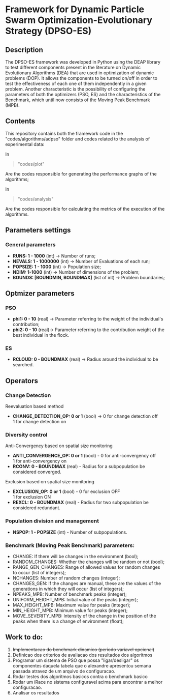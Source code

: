 # Framework for Dynamic Particle Swarm Optimization-Evolutionary Strategy (DPSO-ES)


## Description
The DPSO-ES framework was developed in Python using the DEAP library to test different 
components present in the literature on Dynamic Evolutionary Algorithms (DEA) that are 
used in optimization of dynamic problems (DOP). It allows the components to be turned 
on/off in order to test the effectiveness of each one of them independently in a given 
problem.
Another characteristic is the possibility of configuring the parameters of both the 
optimizers (PSO, ES) and the characteristics of the Benchmark, which until now consists 
of the Moving Peak Benchmark (MPB).

## Contents

This repository contains both the framework code in the "codes/algorithms/adpso" 
folder and codes related to the analysis of experimental data:

In <br> 
> "codes/plot"

Are the codes responsible for generating the performance graphs of 
the algorithms;

In <br>
> "codes/analysis" 

Are the codes responsible for calculating the metrics of the execution of the algorithms.

## Parameters settings

### General parameters
- **RUNS: 1 - 1000** (int) -> Number of runs;
- **NEVALS: 1 - 1000000** (int) -> Number of Evaluations of each run;
- **POPSIZE: 1 - 1000** (int) -> Population size;
- **NDIM: 1-1000** (int) -> Number of dimensions of the problem;
- **BOUNDS: [BOUNDMIN, BOUNDMAX]** (list of int) -> Problem boundaries;

## Optmizer parameters

### PSO
- **phi1: 0 - 10** (real) -> Parameter referring to the weight of the individual's contribution;
- **phi2: 0 - 10** (real)-> Parameter referring to the contribution weight of the best individual in the flock.

### ES
- **RCLOUD: 0 - BOUNDMAX** (real) -> Radius around the individual to be searched.

## Operators

### Change Detection

Reevaluation based method

- **CHANGE_DETECTION_OP: 0 or 1** (bool) -> 0 for change detection off <br> 1 for change detection on


### Diversity control

Anti-Convergency based on spatial size monitoring

- **ANTI_CONVERGENCE_OP: 0 or 1** (bool) - 0 for anti-convergency off <br> 1 for anti-convergency on
- **RCONV: 0 - BOUNDMAX** (real) - Radius for a subpopulation be considered converged.

Exclusion based on spatial size monitoring

- **EXCLUSION_OP: 0 or 1** (bool) - 0 for exclusion OFF <br> 1 for exclusion ON
- **REXCL: 0 - BOUNDMAX** (real) - Radius for two subpopulation be considered redundant.

### Population division and management

- **NSPOP: 1 - POPSIZE** (int) - Number of subpopulations.

### Benchmark (Moving Peak Benchmark) parameters:
- CHANGE: If there will be changes in the environment (bool);
- RANDOM_CHANGES: Whether the changes will be random or not (bool);
- RANGE_GEN_CHANGES: Range of allowed values for random changes to occur (list of integers);
- NCHANGES: Number of random changes (integer);
- CHANGES_GEN: If the changes are manual, these are the values of the generations in which they will occur (list of integers);
- NPEAKS_MPB: Number of benchmark peaks (integer);
- UNIFORM_HEIGHT_MPB: Initial value of the peaks (integer);
- MAX_HEIGHT_MPB: Maximum value for peaks (integer);
- MIN_HEIGHT_MPB: Minimum value for peaks (integer);
- MOVE_SEVERITY_MPB: Intensity of the change in the position of the peaks when there is a change of environment (float);


## Work to do:
1. <del>Implementacao do benchmark dinamico (periodo variavel opcional)</del>
2. Definicao dos criterios de avaliacao dos resultados dos algoritmos
3. Programar um sistema de PSO que possa "ligar/desligar" os componentes daquela tabela que o alexandre apresentou semana passada atravez de um arquivo de configuracao.
4. Rodar testes dos algoritmos basicos contra o benchmark basico
5. Rodar um iRace no sistema configuravel acima para encontrar a melhor configuracao.
6. Analisar os resultados
